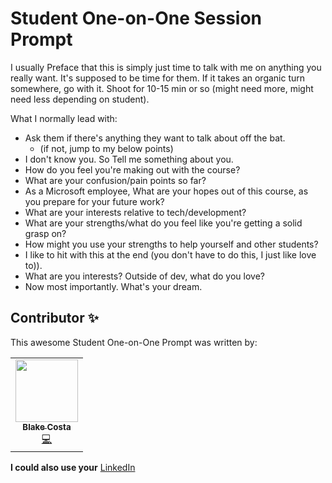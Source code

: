 # Student One-on-One Session Prompt
I usually Preface that this is simply just time to talk with me on anything you really want. It's supposed to be time for them. If it takes an organic turn somewhere, go with it. Shoot for 10-15 min or so (might need more, might need less depending on student).


What I normally lead with:
* Ask them if there's anything they want to talk about off the bat.
  * (if not, jump to my below points)
* I don't know you. So Tell me something about you.
* How do you feel you're making out with the course?
* What are your confusion/pain points so far?
* As a Microsoft employee, What are your hopes out of this course, as you prepare for your future work?
* What are your interests relative to tech/development?
* What are your strengths/what do you feel like you're getting a solid grasp on?
* How might you use your strengths to help yourself and  other students?
* I like to hit with this at the end (you don't have to do this, I just like love to)).
* What are you interests? Outside of dev, what do you love?
* Now most importantly. What's your dream.


## Contributor ✨
This awesome Student One-on-One Prompt was written by:
<!-- ALL-CONTRIBUTORS-LIST:START - Do not remove or modify this section -->
<!-- prettier-ignore-start -->
<!-- markdownlint-disable -->
<table>
  <tr>
    <td align="center"><a href="https://github.com/blakexcosta"><img src="https://avatars.githubusercontent.com/u/20822395?v=4" width="100px;" alt=""/><br /><sub><b>Blake Costa</b></sub></a><br /><a href="https://github.com/blakexcosta" title="Code">💻</a></td>
  </tr>
</table>

**I could also use your** [LinkedIn](https://www.linkedin.com/in/blake-costa-234022109/)
<!-- markdownlint-enable -->
<!-- prettier-ignore-end -->

<!-- ALL-CONTRIBUTORS-LIST:END -->